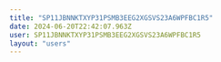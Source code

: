 ```yaml
---
title: "SP11JBNNKTXYP31PSMB3EEG2XGSVS23A6WPFBC1R5"
date: 2024-06-20T22:42:07.963Z
user: SP11JBNNKTXYP31PSMB3EEG2XGSVS23A6WPFBC1R5
layout: "users"
---
```

    